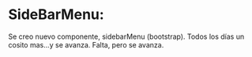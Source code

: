 # SideBarMenu:

Se creo nuevo componente, sidebarMenu (bootstrap).
Todos los días un cosito mas...y se avanza. Falta, pero se avanza.
